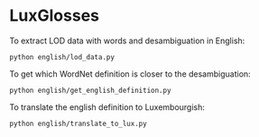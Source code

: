 # LuxGlosses

To extract LOD data with words and desambiguation in English:


```
python english/lod_data.py
```

To get which WordNet definition is closer to the desambiguation:

```
python english/get_english_definition.py
```

To translate the english definition to Luxembourgish:

```
python english/translate_to_lux.py
```

